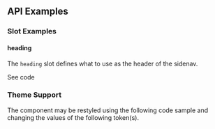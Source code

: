 <!-- AURO-GENERATED-CONTENT:START (FILE:src=../docs/api.md) -->
<!-- AURO-GENERATED-CONTENT:END -->

## API Examples

### Slot Examples

#### heading

The `heading` slot defines what to use as the header of the sidenav.

<div class="exampleWrapper">
  <!-- AURO-GENERATED-CONTENT:START (FILE:src=../apiExamples/heading.html) -->
  <!-- AURO-GENERATED-CONTENT:END -->
</div>
<auro-accordion alignRight>
  <span slot="trigger">See code</span>

<!-- AURO-GENERATED-CONTENT:START (CODE:src=../apiExamples/heading.html) -->
<!-- AURO-GENERATED-CONTENT:END -->

</auro-accordion>

### Theme Support

The component may be restyled using the following code sample and changing the values of the following token(s).

<!-- AURO-GENERATED-CONTENT:START (CODE:src=../src/tokens.scss) -->
<!-- AURO-GENERATED-CONTENT:END -->
